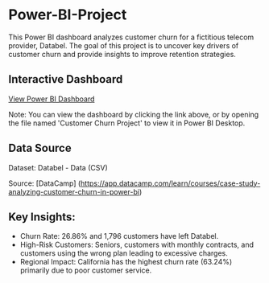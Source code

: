# Power-BI-Project

This Power BI dashboard analyzes customer churn for a fictitious telecom provider, Databel. The goal of this project is to uncover key drivers of customer churn and provide insights to improve retention strategies.

## Interactive Dashboard
[View Power BI Dashboard](https://app.powerbi.com/reportEmbed?reportId=436fc5fa-3c8d-4459-80d2-84adb42f8f7b&autoAuth=true&ctid=cfa792cf-7768-4341-8857-81754c2afa1f)

Note: You can view the dashboard by clicking the link above, or by opening the file named 'Customer Churn Project' to view it in Power BI Desktop.

## Data Source
Dataset: Databel - Data (CSV)

Source: [DataCamp] (https://app.datacamp.com/learn/courses/case-study-analyzing-customer-churn-in-power-bi)

## Key Insights:
- Churn Rate: 26.86% and 1,796 customers have left Databel.
- High-Risk Customers: Seniors, customers with monthly contracts, and customers using the wrong plan leading to excessive charges.
- Regional Impact: California has the highest churn rate (63.24%) primarily due to poor customer service.
